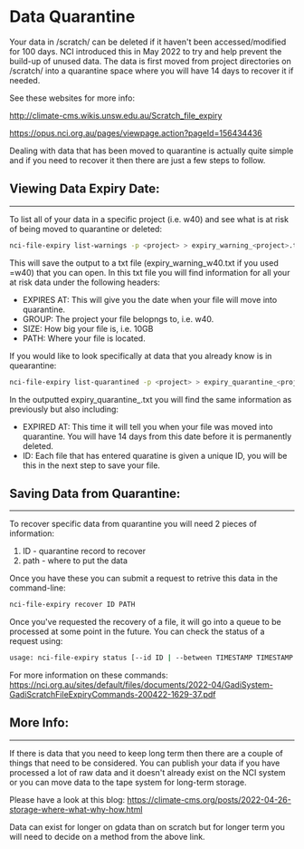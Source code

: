 # Data Quarantine

Your data in /scratch/ can be deleted if it haven't been accessed/modified for 100 days. NCI introduced this in May 2022 to try and help prevent the build-up of unused data. The data is first moved from project directories on /scratch/ into a quarantine space where you will have 14 days to recover it if needed.

See these websites for more info:

http://climate-cms.wikis.unsw.edu.au/Scratch_file_expiry

https://opus.nci.org.au/pages/viewpage.action?pageId=156434436

Dealing with data that has been moved to quarantine is actually quite simple and if you need to recover it then there are just a few steps to follow.

## Viewing Data Expiry Date:
----------------------------------------------------------------

To list all of your data in a specific project (i.e. w40) and see what is at risk of being moved to quarantine or deleted: 

```bash
nci-file-expiry list-warnings -p <project> > expiry_warning_<project>.txt
```

This will save the output to a txt file (expiry_warning_w40.txt if you used <project>=w40) that you can open. In this txt file you will find information for all your at risk data under the following headers:

- EXPIRES AT: This will give you the date when your file will move into quarantine.
- GROUP: The project your file belopngs to, i.e. w40.
- SIZE: How big your file is, i.e. 10GB
- PATH: Where your file is located.

If you would like to look specifically at data that you already know is in quearantine:

```bash
nci-file-expiry list-quarantined -p <project> > expiry_quarantine_<project>.txt
```

In the outputted expiry_quarantine_<project>.txt you will find the same information as previously but also including:

- EXPIRED AT: This time it will tell you when your file was moved into quarantine. You will have 14 days from this date before it is permanently deleted.
- ID: Each file that has entered quaratine is given a unique ID, you will be this in the next step to save your file. 

## Saving Data from Quarantine:
----------------------------------------------------------------

To recover specific data from quarantine you will need 2 pieces of information:

1. ID - quarantine record to recover
2. path - where to put the data

Once you have these you can submit a request to retrive this data in the command-line:

```bash
nci-file-expiry recover ID PATH
```

Once you've requested the recovery of a file, it will go into a queue to be processed at some point in the future. You can check the status of a request
using:

```bash
usage: nci-file-expiry status [--id ID | --between TIMESTAMP TIMESTAMP | --days N]
```
For more information on these commands:  https://nci.org.au/sites/default/files/documents/2022-04/GadiSystem-GadiScratchFileExpiryCommands-200422-1629-37.pdf

## More Info:
----------------------------------------------------------------

If there is data that you need to keep long term then there are a couple of things that need to be considered. You can publish your data if you have processed a lot of raw data and it doesn't already exist on the NCI system or you can move data to the tape system for long-term storage. 

Please have a look at this blog: https://climate-cms.org/posts/2022-04-26-storage-where-what-why-how.html

Data can exist for longer on gdata than on scratch but for longer term you will need to decide on a method from the above link.